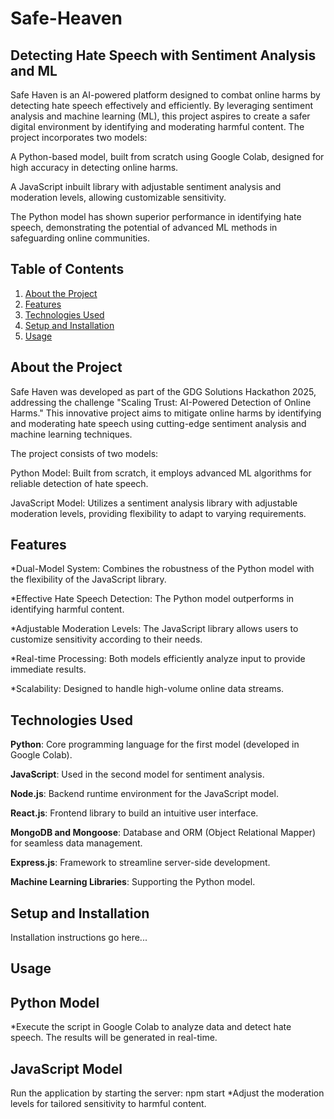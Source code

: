 # Safe-Heaven
## Detecting Hate Speech with Sentiment Analysis and ML
Safe Haven is an AI-powered platform designed to combat online harms by detecting hate speech effectively and efficiently. By leveraging sentiment analysis and machine learning (ML), this project aspires to create a safer digital environment by identifying and moderating harmful content. The project incorporates two models:

A Python-based model, built from scratch using Google Colab, designed for high accuracy in detecting online harms.

A JavaScript inbuilt library with adjustable sentiment analysis and moderation levels, allowing customizable sensitivity.

The Python model has shown superior performance in identifying hate speech, demonstrating the potential of advanced ML methods in safeguarding online communities.

## Table of Contents
1. [About the Project](#about-the-project)
2. [Features](#features)
3. [Technologies Used](#technologies-used)
4. [Setup and Installation](#setup-and-installation)
5. [Usage](#usage)
## About the Project
Safe Haven was developed as part of the GDG Solutions Hackathon 2025, addressing the challenge "Scaling Trust: AI-Powered Detection of Online Harms." This innovative project aims to mitigate online harms by identifying and moderating hate speech using cutting-edge sentiment analysis and machine learning techniques.

The project consists of two models:

Python Model: Built from scratch, it employs advanced ML algorithms for reliable detection of hate speech.

JavaScript Model: Utilizes a sentiment analysis library with adjustable moderation levels, providing flexibility to adapt to varying requirements.

## Features
*Dual-Model System: Combines the robustness of the Python model with the flexibility of the JavaScript library.

*Effective Hate Speech Detection: The Python model outperforms in identifying harmful content.

*Adjustable Moderation Levels: The JavaScript library allows users to customize sensitivity according to their needs.

*Real-time Processing: Both models efficiently analyze input to provide immediate results.

*Scalability: Designed to handle high-volume online data streams.

## Technologies Used
**Python**: Core programming language for the first model (developed in Google Colab).

**JavaScript**: Used in the second model for sentiment analysis.

**Node.js**: Backend runtime environment for the JavaScript model.

**React.js**: Frontend library to build an intuitive user interface.

**MongoDB and Mongoose**: Database and ORM (Object Relational Mapper) for seamless data management.

**Express.js**: Framework to streamline server-side development.

**Machine Learning Libraries**: Supporting the Python model.

## Setup and Installation
Installation instructions go here...

## Usage
## Python Model
*Execute the script in Google Colab to analyze data and detect hate speech. The results will be generated in real-time.
## JavaScript Model
Run the application by starting the server:
npm start
*Adjust the moderation levels for tailored sensitivity to harmful content.


